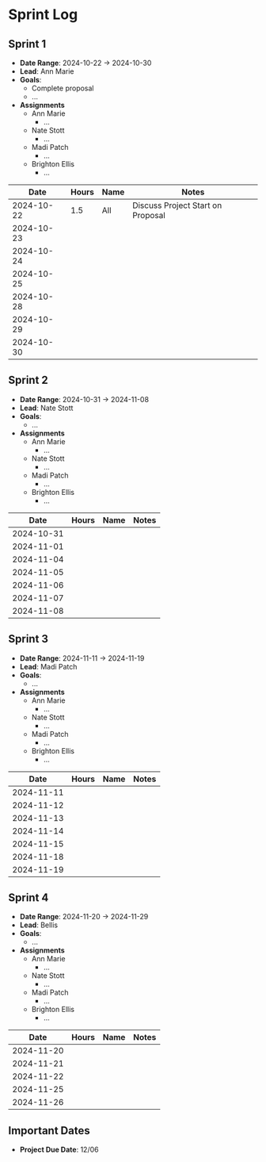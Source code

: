 # Sprint Log

## Sprint 1

- **Date Range**: 2024-10-22 -> 2024-10-30
- **Lead**: Ann Marie
- **Goals**:
    - Complete proposal
    - ...
- **Assignments**
    - Ann Marie
      - ...
    - Nate Stott
      - ...
    - Madi Patch
      - ...
    - Brighton Ellis
      - ...

| Date       | Hours | Name | Notes                             |
|------------|-------|------|-----------------------------------|
| 2024-10-22 | 1.5   | All  | Discuss Project Start on Proposal |
| 2024-10-23 |       |      |                                   |
| 2024-10-24 |       |      |                                   |
| 2024-10-25 |       |      |                                   |
| 2024-10-28 |       |      |                                   |
| 2024-10-29 |       |      |                                   |
| 2024-10-30 |       |      |                                   |

## Sprint 2

- **Date Range**: 2024-10-31 -> 2024-11-08
- **Lead**: Nate Stott
- **Goals**:
    - ...
- **Assignments**
    - Ann Marie
        - ...
    - Nate Stott
        - ...
    - Madi Patch
        - ...
    - Brighton Ellis
        - ...

| Date       | Hours | Name       | Notes                        |
|------------|-------|------------|------------------------------|
| 2024-10-31 |       |            |                              |
| 2024-11-01 |       |            |                              |
| 2024-11-04 |       |            |                              |
| 2024-11-05 |       |            |                              |
| 2024-11-06 |       |            |                              |
| 2024-11-07 |       |            |                              |
| 2024-11-08 |       |            |                              |

## Sprint 3

- **Date Range**: 2024-11-11 -> 2024-11-19
- **Lead**: Madi Patch
- **Goals**:
    - ...
- **Assignments**
    - Ann Marie
        - ...
    - Nate Stott
        - ...
    - Madi Patch
        - ...
    - Brighton Ellis
        - ...

| Date       | Hours | Name       | Notes                        |
|------------|-------|------------|------------------------------|
| 2024-11-11 |       |            |                              |
| 2024-11-12 |       |            |                              |
| 2024-11-13 |       |            |                              |
| 2024-11-14 |       |            |                              |
| 2024-11-15 |       |            |                              |
| 2024-11-18 |       |            |                              |
| 2024-11-19 |       |            |                              |

## Sprint 4

- **Date Range**: 2024-11-20 -> 2024-11-29
- **Lead**: Bellis
- **Goals**:
    - ...
- **Assignments**
    - Ann Marie
        - ...
    - Nate Stott
        - ...
    - Madi Patch
        - ...
    - Brighton Ellis
        - ...

| Date       | Hours | Name       | Notes                        |
|------------|-------|------------|------------------------------|
| 2024-11-20 |       |            |                              |
| 2024-11-21 |       |            |                              |
| 2024-11-22 |       |            |                              |
| 2024-11-25 |       |            |                              |
| 2024-11-26 |       |            |                              |

## Important Dates

- **Project Due Date**: 12/06
